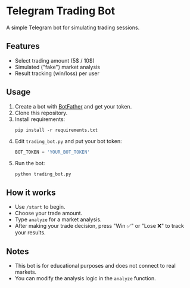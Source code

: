 # Telegram Trading Bot

A simple Telegram bot for simulating trading sessions.

## Features

- Select trading amount (5$ / 10$)
- Simulated ("fake") market analysis
- Result tracking (win/loss) per user

## Usage

1. Create a bot with [BotFather](https://t.me/BotFather) and get your token.
2. Clone this repository.
3. Install requirements:
   ```
   pip install -r requirements.txt
   ```
4. Edit `trading_bot.py` and put your bot token:
   ```python
   BOT_TOKEN = 'YOUR_BOT_TOKEN'
   ```
5. Run the bot:
   ```
   python trading_bot.py
   ```

## How it works

- Use `/start` to begin.
- Choose your trade amount.
- Type `analyze` for a market analysis.
- After making your trade decision, press "Win ✅" or "Lose ❌" to track your results.

## Notes

- This bot is for educational purposes and does not connect to real markets.
- You can modify the analysis logic in the `analyze` function.
